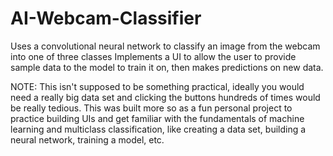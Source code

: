 # AI-Webcam-Classifier
Uses a convolutional neural network to classify an image from the webcam into one of three classes
Implements a UI to allow the user to provide sample data to the model to train it on, then makes predictions on new data.

NOTE: This isn't supposed to be something practical, ideally you would need a really big data set and clicking the buttons hundreds of times would be really tedious.
This was built more so as a fun personal project to practice building UIs and get familiar with the fundamentals of machine learning and multiclass classification,
like creating a data set, building a neural network, training a model, etc.
